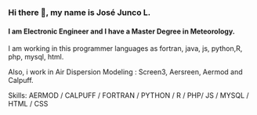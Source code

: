 ### Hi there 👋, my name is José Junco L.
#### I am Electronic Engineer and I have a Master Degree in Meteorology.
<!-- ![I am Electronic Engineer] (https://arturssmirnovs.github.io/github-profile-readme-generator/images/banner.png) -->

I am working in this programmer languages as fortran, java, js, python,R, php, mysql, html.

Also, i work in Air Dispersion Modeling : Screen3, Aersreen, Aermod and Calpuff.

Skills: AERMOD / CALPUFF / FORTRAN / PYTHON / R / PHP/ JS / MYSQL / HTML / CSS 


<!--
- 🔭 I’m currently working on this page. 


**josejunco/josejunco** is a ✨ _special_ ✨ repository because its `README.md` (this file) appears on your GitHub profile.

Here are some ideas to get you started:

- 🔭 I’m currently working on ...
- 🌱 I’m currently learning ...
- 👯 I’m looking to collaborate on ...
- 🤔 I’m looking for help with ...
- 💬 Ask me about ...
- 📫 How to reach me: ...
- 😄 Pronouns: ...
- ⚡ Fun fact: ...
-->
